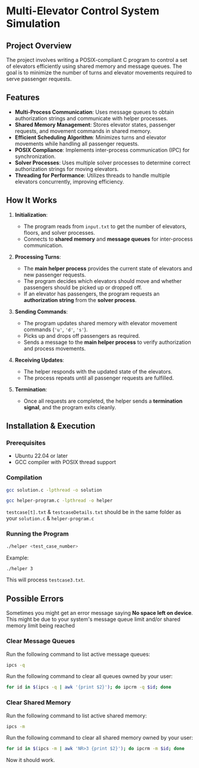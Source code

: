 # Multi-Elevator Control System Simulation

## Project Overview

The project involves writing a POSIX-compliant C program to control a set of elevators efficiently using shared memory and message queues. The goal is to minimize the number of turns and elevator movements required to serve passenger requests.

## Features

- **Multi-Process Communication**: Uses message queues to obtain authorization strings and communicate with helper processes.
- **Shared Memory Management**: Stores elevator states, passenger requests, and movement commands in shared memory.
- **Efficient Scheduling Algorithm**: Minimizes turns and elevator movements while handling all passenger requests.
- **POSIX Compliance**: Implements inter-process communication (IPC) for synchronization.
- **Solver Processes**: Uses multiple solver processes to determine correct authorization strings for moving elevators.
- **Threading for Performance**: Utilizes threads to handle multiple elevators concurrently, improving efficiency.

## How It Works

1. **Initialization**:

   - The program reads from `input.txt` to get the number of elevators, floors, and solver processes.
   - Connects to **shared memory** and **message queues** for inter-process communication.

2. **Processing Turns**:
   - The **main helper process** provides the current state of elevators and new passenger requests.
   - The program decides which elevators should move and whether passengers should be picked up or dropped off.
   - If an elevator has passengers, the program requests an **authorization string** from the **solver process**.
3. **Sending Commands**:
   - The program updates shared memory with elevator movement commands (`'u'`, `'d'`, `'s'`).
   - Picks up and drops off passengers as required.
   - Sends a message to the **main helper process** to verify authorization and process movements.
4. **Receiving Updates**:

   - The helper responds with the updated state of the elevators.
   - The process repeats until all passenger requests are fulfilled.

5. **Termination**:
   - Once all requests are completed, the helper sends a **termination signal**, and the program exits cleanly.

## Installation & Execution

### Prerequisites

- Ubuntu 22.04 or later
- GCC compiler with POSIX thread support

### Compilation

```sh
gcc solution.c -lpthread -o solution

gcc helper-program.c -lpthread -o helper
```

`testcase[t].txt` & `testcaseDetails.txt` should be in the same folder as your `solution.c` & `helper-program.c`

### Running the Program

```sh
./helper <test_case_number>
```

Example:

```sh
./helper 3
```

This will process `testcase3.txt`.

## Possible Errors

Sometimes you might get an error message saying **No space left on device**. This might be due to your system's message queue limit and/or shared memory limit being reached

### Clear Message Queues

Run the following command to list active message queues:

```sh
ipcs -q
```

Run the following command to clear all queues owned by your user:

```sh
for id in $(ipcs -q | awk '{print $2}'); do ipcrm -q $id; done
```

### Clear Shared Memory

Run the following command to list active shared memory:

```sh
ipcs -m
```

Run the following command to clear all shared memory owned by your user:

```sh
for id in $(ipcs -m | awk 'NR>3 {print $2}'); do ipcrm -m $id; done
```

Now it should work.
